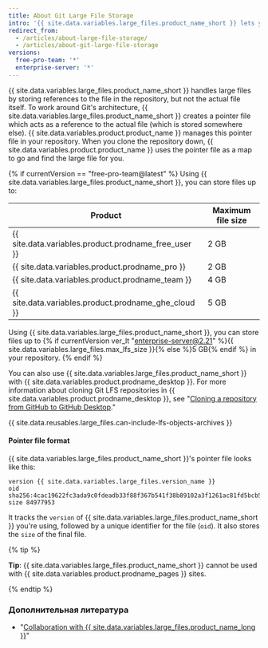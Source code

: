 ```yaml
---
title: About Git Large File Storage
intro: '{{ site.data.variables.large_files.product_name_short }} lets you push files to {{ site.data.variables.product.product_name }} that are larger than the Git push limit.'
redirect_from:
  - /articles/about-large-file-storage/
  - /articles/about-git-large-file-storage
versions:
  free-pro-team: '*'
  enterprise-server: '*'
---
```


{{ site.data.variables.large_files.product_name_short }} handles large files by storing references to the file in the repository, but not the actual file itself. To work around Git's architecture, {{ site.data.variables.large_files.product_name_short }} creates a pointer file which acts as a reference to the actual file (which is stored somewhere else). {{ site.data.variables.product.product_name }} manages this pointer file in your repository. When you clone the repository down, {{ site.data.variables.product.product_name }} uses the pointer file as a map to go and find the large file for you.

{% if currentVersion == "free-pro-team@latest" %}
Using {{ site.data.variables.large_files.product_name_short }}, you can store files up to:

| Product                                                | Maximum file size |
| ------------------------------------------------------ | ----------------- |
| {{ site.data.variables.product.prodname_free_user }} | 2 GB              |
| {{ site.data.variables.product.prodname_pro }}         | 2 GB              |
| {{ site.data.variables.product.prodname_team }}        | 4 GB              |
| {{ site.data.variables.product.prodname_ghe_cloud }} | 5 GB |{% else %}
 Using {{ site.data.variables.large_files.product_name_short }}, you can store files up to
{% if currentVersion ver_lt "enterprise-server@2.21" %}{{ site.data.variables.large_files.max_lfs_size }}{% else %}5 GB{% endif %} in your repository.
{% endif %}

You can also use {{ site.data.variables.large_files.product_name_short }} with {{ site.data.variables.product.prodname_desktop }}. For more information about cloning Git LFS repositories in {{ site.data.variables.product.prodname_desktop }}, see "[Cloning a repository from GitHub to GitHub Desktop](/desktop/guides/contributing-to-projects/cloning-a-repository-from-github-to-github-desktop)."

{{ site.data.reusables.large_files.can-include-lfs-objects-archives }}

#### Pointer file format

{{ site.data.variables.large_files.product_name_short }}'s pointer file looks like this:

```
version {{ site.data.variables.large_files.version_name }}
oid sha256:4cac19622fc3ada9c0fdeadb33f88f367b541f38b89102a3f1261ac81fd5bcb5
size 84977953
```

It tracks the `version` of {{ site.data.variables.large_files.product_name_short }} you're using, followed by a unique identifier for the file (`oid`). It also stores the `size` of the final file.

{% tip %}

**Tip**: {{ site.data.variables.large_files.product_name_short }} cannot be used with {{ site.data.variables.product.prodname_pages }} sites.

{% endtip %}

### Дополнительная литература

- "[Collaboration with {{ site.data.variables.large_files.product_name_long }}](/articles/collaboration-with-git-large-file-storage)"
